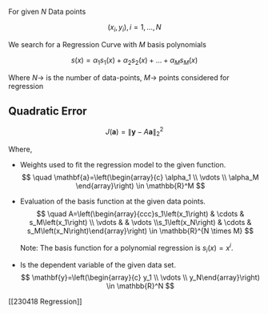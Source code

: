   

For given *N* Data points

$$
\left(x_i, y_i\right), i=1, \ldots, N
$$


We search for a Regression Curve with *M* basis polynomials
	
$$
s(x)=\alpha_1 s_1(x)+\alpha_2 s_2(x)+\ldots+\alpha_M s_M(x)
$$

 Where $N\rightarrow$ is the number of data-points, $M\rightarrow$ points considered for regression 
## Quadratic Error 

$$
J(\mathbf{a})=\|\mathbf{y}-A \mathbf{a}\|_2^2
$$

Where, 
- Weights used to fit the regression model to the given function.
$$
\quad \mathbf{a}=\left(\begin{array}{c} \alpha_1 \\ \vdots \\ \alpha_M \end{array}\right) \in \mathbb{R}^M
$$
 
- Evaluation of the basis function at the given data points. 
$$
\quad A=\left(\begin{array}{ccc}s_1\left(x_1\right) & \cdots & s_M\left(x_1\right) \\ \vdots & & \vdots \\s_1\left(x_N\right) & \cdots & s_M\left(x_N\right)\end{array}\right) \in \mathbb{R}^{N \times M}
$$
 
	Note: The basis function for a polynomial regression is $s_i(x)=x^i$.  
- Is the dependent variable of the given data set. 
$$
\mathbf{y}=\left(\begin{array}{c} y_1 \\ \vdots \\ y_N\end{array}\right) \in \mathbb{R}^N
$$

[[230418 Regression]]

